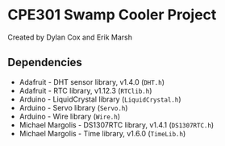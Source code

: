 # CPE301 Swamp Cooler Project
Created by Dylan Cox and Erik Marsh

## Dependencies
* Adafruit - DHT sensor library, v1.4.0 (`DHT.h`)
* Adafruit - RTC library, v1.12.3 (`RTClib.h`)
* Arduino - LiquidCrystal library (`LiquidCrystal.h`)
* Arduino - Servo library (`Servo.h`)
* Arduino - Wire library (`Wire.h`)
* Michael Margolis - DS1307RTC library, v1.4.1 (`DS1307RTC.h`)
* Michael Margolis - Time library, v1.6.0 (`TimeLib.h`)